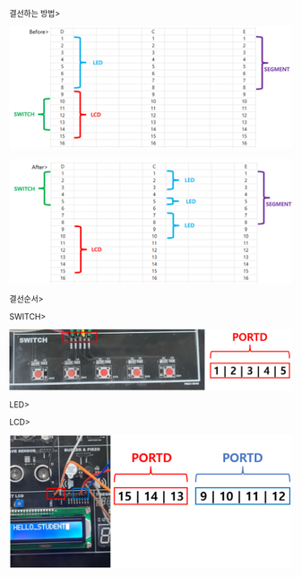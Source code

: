 결선하는 방법>

![image-20231212050922798](./../images/image-20231212050922798.png)

![image-20231212050938325](./../images/image-20231212050938325.png)

결선순서>

SWITCH>

![image-20231218134810544](./../images/image-20231218134810544.png)



LED>




LCD>

![image-20231216154821549](./../images/image-20231216154821549.png)